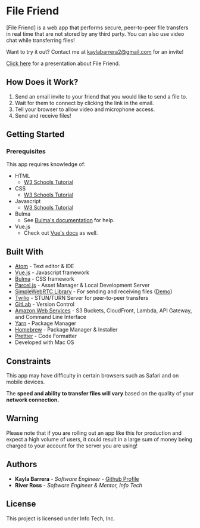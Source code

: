 # File Friend

[File Friend] is a web app that performs secure, peer-to-peer file transfers in real time that are not stored by any third party. You can also use video chat while transferring files!

Want to try it out? Contact me at kaylabarrera2@gmail.com for an invite!

[Click here](https://docs.google.com/presentation/d/131YzhAAn_Nh0gxDtZbyjUfITw6t5ZtIfuh0jDlxoLkw/edit?usp=sharing) for a presentation about File Friend.

## How Does it Work?

1. Send an email invite to your friend that you would like to send a file to.
2. Wait for them to connect by clicking the link in the email.
3. Tell your browser to allow video and microphone access.
4. Send and receive files!

## Getting Started

### Prerequisites

This app requires knowledge of:

* HTML
  * [W3 Schools Tutorial](https://www.w3schools.com/html/)
* CSS
  * [W3 Schools Tutorial](https://www.w3schools.com/css/)
* Javascript
  * [W3 Schools Tutorial](https://www.w3schools.com/js/default.asp)
* Bulma
  * See [Bulma's documentation](https://bulma.io/documentation/) for help.
* Vue.js
  * Check out [Vue's docs](https://vuejs.org/v2/guide/) as well.

## Built With

* [Atom](https://flight-manual.atom.io/getting-started/sections/installing-atom/) - Text editor & IDE
* [Vue.js](https://vuejs.org/) - Javascript framework
* [Bulma](https://bulma.io/) - CSS framework
* [Parcel.js](https://parceljs.org/getting_started.html) - Asset Manager & Local Development Server
* [SimpleWebRTC Library](https://simplewebrtc.com/notsosimple.html#filetransfer) - For sending and receiving files ([Demo](https://simplewebrtc.com/filetransfer))
* [Twilio](https://www.twilio.com/) - STUN/TURN Server for peer-to-peer transfers
* [GitLab](https://about.gitlab.com/) - Version Control
* [Amazon Web Services](https://aws.amazon.com/) - S3 Buckets, CloudFront, Lambda, API Gateway, and Command Line Interface
* [Yarn](https://yarnpkg.com/en/) - Package Manager
* [Homebrew](https://brew.sh/) - Package Manager & Installer
* [Prettier](https://prettier.io/docs/en/install.html) - Code Formatter
* Developed with Mac OS

## Constraints

This app may have difficulty in certain browsers such as Safari and on mobile devices.

The **speed and ability to transfer files will vary** based on the quality of your **network connection.**

## Warning

Please note that if you are rolling out an app like this for production and expect a high volume of users, it could result in a large sum of money being charged to your account for the server you are using!

## Authors

* **Kayla Barrera** - _Software Engineer_ - [Github Profile](https://github.com/Kbarrera123)
* **River Ross** - _Software Engineer & Mentor, Info Tech_

## License

This project is licensed under Info Tech, Inc.
